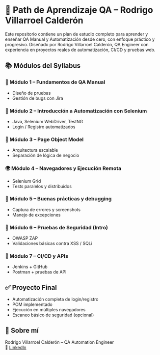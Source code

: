 # 🧪 Path de Aprendizaje QA – Rodrigo Villarroel Calderón

Este repositorio contiene un plan de estudio completo para aprender y enseñar QA Manual y Automatización desde cero, con enfoque práctico y progresivo. Diseñado por Rodrigo Villarroel Calderón, QA Engineer con experiencia en proyectos reales de automatización, CI/CD y pruebas web.

## 📚 Módulos del Syllabus

### 🔰 Módulo 1 – Fundamentos de QA Manual
- Diseño de pruebas
- Gestión de bugs con Jira

### 🧪 Módulo 2 – Introducción a Automatización con Selenium
- Java, Selenium WebDriver, TestNG
- Login / Registro automatizados

### 🧱 Módulo 3 – Page Object Model
- Arquitectura escalable
- Separación de lógica de negocio

### 🌍 Módulo 4 – Navegadores y Ejecución Remota
- Selenium Grid
- Tests paralelos y distribuidos

### 🧠 Módulo 5 – Buenas prácticas y debugging
- Captura de errores y screenshots
- Manejo de excepciones

### 🔐 Módulo 6 – Pruebas de Seguridad (Intro)
- OWASP ZAP
- Validaciones básicas contra XSS / SQLi

### 🧰 Módulo 7 – CI/CD y APIs
- Jenkins + GitHub
- Postman + pruebas de API

## ✅ Proyecto Final
- Automatización completa de login/registro
- POM implementado
- Ejecución en múltiples navegadores
- Escaneo básico de seguridad (opcional)

## 💬 Sobre mí
Rodrigo Villarroel Calderón – QA Automation Engineer  
🔗 [LinkedIn](https://www.linkedin.com/in/rodrigo-villarroel-calderon-2590aa140)
